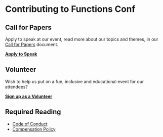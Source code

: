 # Contributing to Functions Conf

## Call for Papers

Apply to speak at our event, read more about our topics and themes, in our [Call for Papers](./cfp.md) document.

**[Apply to Speak](../../issues/new?template=speak.md)**

## Volunteer

Wish to help us put on a fun, inclusive and educational event for our attendees?

**[Sign up as a Volunteer](../../issues/new?template=volunteer.md)**

## Required Reading

- [Code of Conduct](./conduct.md)
- [Compensation Policy](./compensation.md)